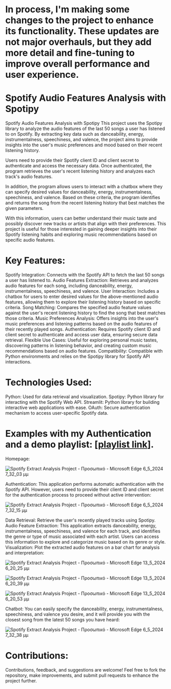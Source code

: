 # In process, I'm making some changes to the project to enhance its functionality. These updates are not major overhauls, but they add more detail and fine-tuning to improve overall performance and user experience. 

# Spotify Audio Features Analysis with Spotipy

Spotify Audio Features Analysis with Spotipy
This project uses the Spotipy library to analyze the audio features of the last 50 songs a user has listened to on Spotify. By extracting key data such as danceability, energy, instrumentalness, speechiness, and valence, the project aims to provide insights into the user's music preferences and mood based on their recent listening history.

Users need to provide their Spotify client ID and client secret to authenticate and access the necessary data. Once authenticated, the program retrieves the user's recent listening history and analyzes each track's audio features.

In addition, the program allows users to interact with a chatbox where they can specify desired values for danceability, energy, instrumentalness, speechiness, and valence. Based on these criteria, the program identifies and returns the song from the recent listening history that best matches the given parameters.

With this information, users can better understand their music taste and possibly discover new tracks or artists that align with their preferences. This project is useful for those interested in gaining deeper insights into their Spotify listening habits and exploring music recommendations based on specific audio features.

# Key Features:
Spotify Integration: Connects with the Spotify API to fetch the last 50 songs a user has listened to.
Audio Features Extraction: Retrieves and analyzes audio features for each song, including danceability, energy, instrumentalness, speechiness, and valence.
User Interaction: Includes a chatbox for users to enter desired values for the above-mentioned audio features, allowing them to explore their listening history based on specific criteria.
Song Matching: Compares the specified audio feature values against the user's recent listening history to find the song that best matches those criteria.
Music Preferences Analysis: Offers insights into the user's music preferences and listening patterns based on the audio features of their recently played songs.
Authentication: Requires Spotify client ID and client secret to authenticate and access user data, ensuring secure data retrieval.
Flexible Use Cases: Useful for exploring personal music tastes, discovering patterns in listening behavior, and creating custom music recommendations based on audio features.
Compatibility: Compatible with Python environments and relies on the Spotipy library for Spotify API interactions.

# Technologies Used:
Python: Used for data retrieval and visualization.
Spotipy: Python library for interacting with the Spotify Web API.
Streamlit: Python library for building interactive web applications with ease.
OAuth: Secure authentication mechanism to access user-specific Spotify data.

# Examples with my Authentication and a demo playlist: [[playlist link](https://open.spotify.com/playlist/37i9dQZF1DX0BcQWzuB7ZO)].

Homepage:

![Spotify Extract Analysis Project - Προσωπικό - Microsoft​ Edge 6_5_2024 7_32_03 μμ](https://github.com/MariaAma/Data-SEPython_ExtractDisplayDataSpotify/assets/79280783/ff48ea20-3860-4073-8504-07d504606376)

Authentication: This application performs automatic authentication with the Spotify API. However, users need to provide their client ID and client secret for the authentication process to proceed without active intervention:

![Spotify Extract Analysis Project - Προσωπικό - Microsoft​ Edge 6_5_2024 7_32_15 μμ](https://github.com/MariaAma/Data-SEPython_ExtractDisplayDataSpotify/assets/79280783/b3ef1b38-d472-4733-a056-cc2fef25b528)

Data Retrieval: Retrieve the user's recently played tracks using Spotipy.
Audio Feature Extraction: This application extracts danceability, energy, instrumentalness, speechiness, and valence for each track, and identifies the genre or type of music associated with each artist. Users can access this information to explore and categorize music based on its genre or style.
Visualization: Plot the extracted audio features on a bar chart for analysis and interpretation:

![Spotify Extract Analysis Project - Προσωπικό - Microsoft​ Edge 13_5_2024 6_20_25 μμ](https://github.com/MariaAma/Data-SEPython_ExtractDisplayDataSpotify/assets/79280783/c694024e-a0bd-4cb9-ad2e-2f0596d2d130)

![Spotify Extract Analysis Project - Προσωπικό - Microsoft​ Edge 13_5_2024 6_20_39 μμ](https://github.com/MariaAma/Data-SEPython_ExtractDisplayDataSpotify/assets/79280783/8b37676c-c08c-47db-a043-3b5d24817e2d)

![Spotify Extract Analysis Project - Προσωπικό - Microsoft​ Edge 13_5_2024 6_20_53 μμ](https://github.com/MariaAma/Data-SEPython_ExtractDisplayDataSpotify/assets/79280783/0881095e-03cc-4149-b8df-33336d66fbda)

Chatbot: You can easily specify the danceability, energy, instrumentalness, speechiness, and valence you desire, and it will provide you with the closest song from the latest 50 songs you have heard:

![Spotify Extract Analysis Project - Προσωπικό - Microsoft​ Edge 6_5_2024 7_32_38 μμ](https://github.com/MariaAma/Data-SEPython_ExtractDisplayDataSpotify/assets/79280783/d98877d8-7b35-402c-9169-b91e465a25be)





# Contributions:
Contributions, feedback, and suggestions are welcome! Feel free to fork the repository, make improvements, and submit pull requests to enhance the project further.
